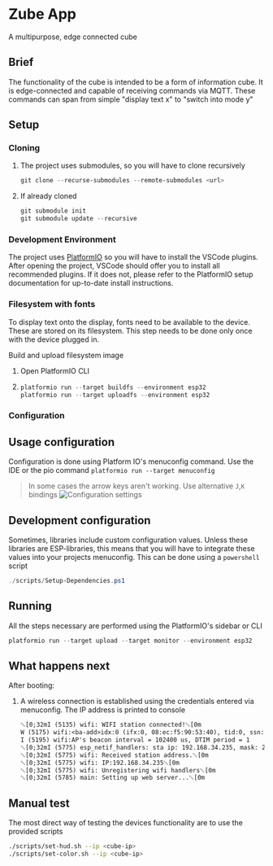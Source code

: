 # Zube App

A multipurpose, edge connected cube

## Brief

The functionality of the cube is intended to be a form of information cube. It is edge-connected and capable of receiving commands via MQTT. These commands can span from simple "display text x" to "switch into mode y"

## Setup

### Cloning

1. The project uses submodules, so you will have to clone recursively
   ```powershell
   git clone --recurse-submodules --remote-submodules <url>
   ```
1. If already cloned
   ```powershell
   git submodule init
   git submodule update --recursive
   ```

### Development Environment

The project uses [PlatformIO](https://platformio.org/) so you will have to install the VSCode plugins. After opening the project, VSCode should offer you to install all recommended plugins. If it does not, please refer to the PlatformIO setup documentation for up-to-date install instructions.


### Filesystem with fonts

To display text onto the display, fonts need to be available to the device. These are stored on its filesystem. This step needs to be done only once with the device plugged in.

Build and upload filesystem image
1. Open PlatformIO CLI
1. ```powershell
   platformio run --target buildfs --environment esp32
   platformio run --target uploadfs --environment esp32
   ```

### Configuration

## Usage configuration

Configuration is done using Platform IO's menuconfig command. Use the IDE or the pio command
`platformio run --target menuconfig`

> In some cases the arrow keys aren't working. Use alternative `J`,`K` bindings
![Configuration settings](./images/configurations.jpg)

## **Development** configuration

Sometimes, libraries include custom configuration values. Unless these libraries are ESP-libraries, this means that you will have to integrate these values into your projects menuconfig. This can be done using a `powershell` script
```powershell
./scripts/Setup-Dependencies.ps1
```


## Running

All the steps necessary are performed using the PlatformIO's sidebar or CLI

```powershell
platformio run --target upload --target monitor --environment esp32
```

## What happens next

After booting:
1. A wireless connection is established using the credentials entered via menuconfig. The IP address is printed to console
   ```txt
   ␛[0;32mI (5135) wifi: WIFI station connected!␛[0m
   W (5175) wifi:<ba-add>idx:0 (ifx:0, 08:ec:f5:90:53:40), tid:0, ssn:2, winSize:64
   I (5195) wifi:AP's beacon interval = 102400 us, DTIM period = 1
   ␛[0;32mI (5775) esp_netif_handlers: sta ip: 192.168.34.235, mask: 255.255.252.0, gw: 192.168.32.1␛[0m
   ␛[0;32mI (5775) wifi: Received station address.␛[0m
   ␛[0;32mI (5775) wifi: IP:192.168.34.235␛[0m
   ␛[0;32mI (5775) wifi: Unregistering wifi handlers␛[0m
   ␛[0;32mI (5785) main: Setting up web server...␛[0m
   ```

## Manual test

The most direct way of testing the devices functionality are to use the provided scripts

```bash
./scripts/set-hud.sh --ip <cube-ip>
./scripts/set-color.sh --ip <cube-ip>
```